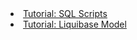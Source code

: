<li><a href="/get_started/quickstart_sql.html"><span>Tutorial: SQL Scripts</span></a></li>
<li><a href="/get_started/quickstart_lb.html"><span>Tutorial: Liquibase Model</span></a></li>
